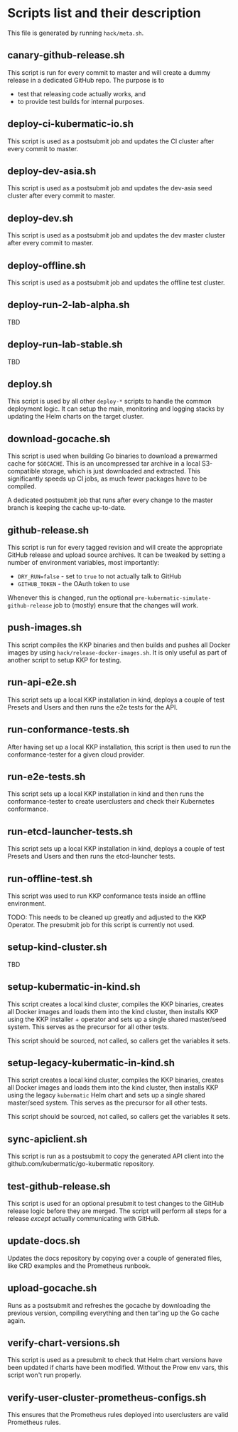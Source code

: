 # Scripts list and their description

This file is generated by running `hack/meta.sh`.

## canary-github-release.sh

This script is run for every commit to master and will create
a dummy release in a dedicated GitHub repo. The purpose is to

* test that releasing code actually works, and
* to provide test builds for internal purposes.

## deploy-ci-kubermatic-io.sh

This script is used as a postsubmit job and updates the CI cluster
after every commit to master.

## deploy-dev-asia.sh

This script is used as a postsubmit job and updates the dev-asia seed
cluster after every commit to master.

## deploy-dev.sh

This script is used as a postsubmit job and updates the dev master
cluster after every commit to master.

## deploy-offline.sh

This script is used as a postsubmit job and updates the offline
test cluster.

## deploy-run-2-lab-alpha.sh

TBD

## deploy-run-lab-stable.sh

TBD

## deploy.sh

This script is used by all other `deploy-*` scripts to handle the
common deployment logic. It can setup the main, monitoring and logging
stacks by updating the Helm charts on the target cluster.

## download-gocache.sh

This script is used when building Go binaries to download a prewarmed
cache for `$GOCACHE`. This is an uncompressed tar archive in a local
S3-compatible storage, which is just downloaded and extracted. This
significantly speeds up CI jobs, as much fewer packages have to be
compiled.

A dedicated postsubmit job that runs after every change to the master
branch is keeping the cache up-to-date.

## github-release.sh

This script is run for every tagged revision and will create
the appropriate GitHub release and upload source archives. It can be
tweaked by setting a number of environment variables, most importantly:

* `DRY_RUN=false` - set to `true` to not actually talk to GitHub
* `GITHUB_TOKEN` - the OAuth token to use

Whenever this is changed, run the optional `pre-kubermatic-simulate-github-release`
job to (mostly) ensure that the changes will work.

## push-images.sh

This script compiles the KKP binaries and then builds and pushes all
Docker images by using `hack/release-docker-images.sh`. It is only
useful as part of another script to setup KKP for testing.

## run-api-e2e.sh

This script sets up a local KKP installation in kind, deploys a
couple of test Presets and Users and then runs the e2e tests for the
API.

## run-conformance-tests.sh

After having set up a local KKP installation, this script is then
used to run the conformance-tester for a given cloud provider.

## run-e2e-tests.sh

This script sets up a local KKP installation in kind and then
runs the conformance-tester to create userclusters and check their
Kubernetes conformance.

## run-etcd-launcher-tests.sh

This script sets up a local KKP installation in kind, deploys a
couple of test Presets and Users and then runs the etcd-launcher tests.

## run-offline-test.sh

This script was used to run KKP conformance tests inside an offline
environment.

TODO: This needs to be cleaned up greatly and adjusted to the KKP
Operator. The presubmit job for this script is currently not used.

## setup-kind-cluster.sh

TBD

## setup-kubermatic-in-kind.sh

This script creates a local kind cluster, compiles the KKP binaries,
creates all Docker images and loads them into the kind cluster,
then installs KKP using the KKP installer + operator and sets up a
single shared master/seed system.
This serves as the precursor for all other tests.

This script should be sourced, not called, so callers get the variables
it sets.

## setup-legacy-kubermatic-in-kind.sh

This script creates a local kind cluster, compiles the KKP binaries,
creates all Docker images and loads them into the kind cluster,
then installs KKP using the legacy `kubermatic` Helm chart and sets up a
single shared master/seed system.
This serves as the precursor for all other tests.

This script should be sourced, not called, so callers get the variables
it sets.

## sync-apiclient.sh

This script is run as a postsubmit to copy the generated API client
into the github.com/kubermatic/go-kubermatic repository.

## test-github-release.sh

This script is used for an optional presubmit to test changes to
the GitHub release logic before they are merged. The script will
perform all steps for a release *except* actually communicating
with GitHub.

## update-docs.sh

Updates the docs repository by copying over a couple of generated
files, like CRD examples and the Prometheus runbook.

## upload-gocache.sh

Runs as a postsubmit and refreshes the gocache by downloading the
previous version, compiling everything and then tar'ing up the
Go cache again.

## verify-chart-versions.sh

This script is used as a presubmit to check that Helm chart versions
have been updated if charts have been modified. Without the Prow env
vars, this script won't run properly.

## verify-user-cluster-prometheus-configs.sh

This ensures that the Prometheus rules deployed into userclusters
are valid Prometheus rules.

